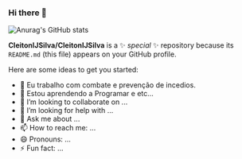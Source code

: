 ### Hi there 👋

![Anurag's GitHub stats](https://github-readme-stats.vercel.app/api?username=CleitonIJSilva&theme=dark&show_icons=true)

**CleitonIJSilva/CleitonIJSilva** is a ✨ _special_ ✨ repository because its `README.md` (this file) appears on your GitHub profile.

Here are some ideas to get you started:

- 🔭 Eu trabalho com combate e prevenção de incedios.
- 🌱 Estou aprendendo a Programar e etc...
- 👯 I’m looking to collaborate on ...
- 🤔 I’m looking for help with ...
- 💬 Ask me about ...
- 📫 How to reach me: ...
- 😄 Pronouns: ...
- ⚡ Fun fact: ...

